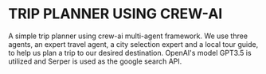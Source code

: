 # TRIP PLANNER USING CREW-AI

A simple trip planner using crew-ai multi-agent framework. We use three agents, an expert travel agent, a city selection expert and a local tour guide, to help us plan a trip to our desired destination. OpenAI's model GPT3.5 is utilized and Serper is used as the google search API.
